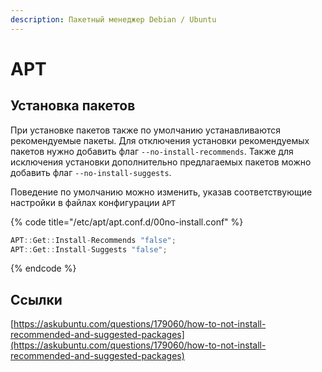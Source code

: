 ```yaml
---
description: Пакетный менеджер Debian / Ubuntu
---
```


# APT

## Установка пакетов

При установке пакетов также по умолчанию устанавливаются рекомендуемые пакеты. Для отключения установки рекомендуемых пакетов нужно добавить флаг `--no-install-recommends`. Также для исключения установки дополнительно предлагаемых пакетов можно добавить флаг `--no-install-suggests`.

Поведение по умолчанию можно изменить, указав соответствующие настройки в файлах конфигурации `APT`

{% code title="/etc/apt/apt.conf.d/00no-install.conf" %}
```cpp
APT::Get::Install-Recommends "false";
APT::Get::Install-Suggests "false";
```
{% endcode %}

## Ссылки

[https://askubuntu.com/questions/179060/how-to-not-install-recommended-and-suggested-packages](https://askubuntu.com/questions/179060/how-to-not-install-recommended-and-suggested-packages)

